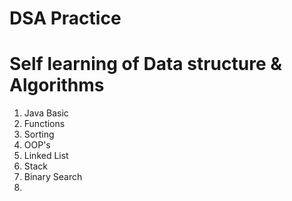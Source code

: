 # DSA Practice
# Self learning of Data structure & Algorithms 
1. Java Basic
2. Functions
3. Sorting
4. OOP's
5. Linked List
6. Stack
7. Binary Search
8.
